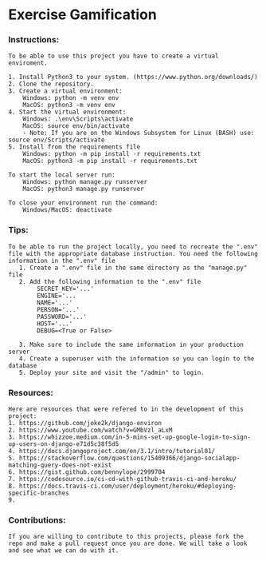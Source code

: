 # **Exercise Gamification**

### Instructions:

    To be able to use this project you have to create a virtual enviroment.

    1. Install Python3 to your system. (https://www.python.org/downloads/)
    2. Clone the repository.
    3. Create a virtual environment:
        Windows: python -m venv env
        MacOS: python3 -m venv env
    4. Start the virtual environment:
        Windows: .\env\Scripts\activate
        MacOS: source env/bin/activate
        - Note: If you are on the Windows Subsystem for Linux (BASH) use: source env/Scripts/activate
    5. Install from the requirements file
        Windows: python -m pip install -r requirements.txt
        MacOS: python3 -m pip install -r requirements.txt
   
    To start the local server run:
        Windows: python manage.py runserver
        MacOS: python3 manage.py runserver

    To close your environment run the command:
        Windows/MacOS: deactivate

### Tips:
    To be able to run the project locally, you need to recreate the ".env" file with the appropriate database instruction. You need the following information in the ".env" file
       1. Create a ".env" file in the same directory as the "manage.py" file
       2. Add the following information to the ".env" file
            SECRET_KEY='...'
            ENGINE='...
            NAME='...'
            PERSON='...'
            PASSWORD='...'
            HOST='...'
            DEBUG=<True or False>

       3. Make sure to include the same information in your production server
       4. Create a superuser with the information so you can login to the database
       5. Deploy your site and visit the "/admin" to login. 
   
### Resources:
    Here are resources that were refered to in the development of this project:
    1. https://github.com/joke2k/django-environ
    2. https://www.youtube.com/watch?v=GMbVzl_aLxM
    3. https://whizzoe.medium.com/in-5-mins-set-up-google-login-to-sign-up-users-on-django-e71d5c38f5d5
    4. https://docs.djangoproject.com/en/3.1/intro/tutorial01/
    5. https://stackoverflow.com/questions/15409366/django-socialapp-matching-query-does-not-exist
    6. https://gist.github.com/bennylope/2999704
    7. https://codesource.io/ci-cd-with-github-travis-ci-and-heroku/
    8. https://docs.travis-ci.com/user/deployment/heroku/#deploying-specific-branches
    9. 
    
### Contributions:
    If you are willing to contribute to this projects, please fork the repo and make a pull request once you are done. We will take a look and see what we can do with it.
